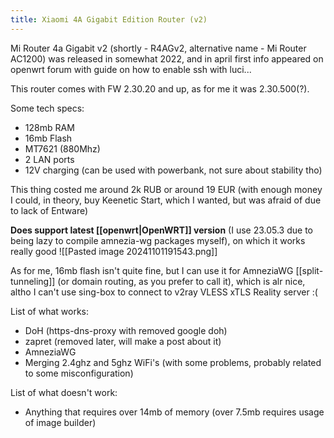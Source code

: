 ```yaml
---
title: Xiaomi 4A Gigabit Edition Router (v2)
---
```


Mi Router 4a Gigabit v2 (shortly - R4AGv2, alternative name - Mi Router AC1200) was released in somewhat 2022, and in april first info appeared on openwrt forum with guide on how to enable ssh with luci...

This router comes with FW 2.30.20 and up, as for me it was 2.30.500(?).

Some tech specs:
- 128mb RAM
- 16mb Flash
- MT7621 (880Mhz)
- 2 LAN ports
- 12V charging (can be used with powerbank, not sure about stability tho)

This thing costed me around 2k RUB or around 19 EUR (with enough money I could, in theory, buy Keenetic Start, which I wanted, but was afraid of due to lack of Entware)

**Does support latest [[openwrt|OpenWRT]] version** (I use 23.05.3 due to being lazy to compile amnezia-wg packages myself), on which it works really good
![[Pasted image 20241101191543.png]]

As for me, 16mb flash isn't quite fine, but I can use it for AmneziaWG [[split-tunneling]] (or domain routing, as you prefer to call it), which is alr nice, altho I can't use sing-box to connect to v2ray VLESS xTLS Reality server :(

List of what works:
- DoH (https-dns-proxy with removed google doh)
- zapret (removed later, will make a post about it)
- AmneziaWG
- Merging 2.4ghz and 5ghz WiFi's (with some problems, probably related to some misconfiguration)

List of what doesn't work:
- Anything that requires over 14mb of memory (over 7.5mb requires usage of image builder)